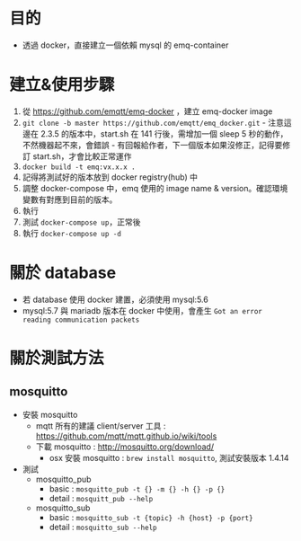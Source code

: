 # 目的

- 透過 docker，直接建立一個依賴 mysql 的 emq-container

# 建立&使用步驟
1. 從 https://github.com/emqtt/emq-docker ，建立 emq-docker image
  1. `git clone -b master https://github.com/emqtt/emq_docker.git`
    - 注意這邊在 2.3.5 的版本中，start.sh 在 141 行後，需增加一個 sleep 5 秒的動作，不然機器起不來，會錯誤
    - 有回報給作者，下一個版本如果沒修正，記得要修訂 start.sh，才會比較正常運作
  2. `docker build -t emq:vx.x.x .`
  3. 記得將測試好的版本放到 docker registry(hub) 中
2. 調整 docker-compose 中，emq 使用的 image name & version。確認環境變數有對應到目前的版本。
3. 執行
  1. 測試 `docker-compose up`，正常後
  2. 執行 `docker-compose up -d`

# 關於 database

- 若 database 使用 docker 建置，必須使用 mysql:5.6 
- mysql:5.7 與 mariadb 版本在 docker 中使用，會產生 `Got an error reading communication packets`

# 關於測試方法

## mosquitto

- 安裝 mosquitto
  - mqtt 所有的建議 client/server 工具 : https://github.com/mqtt/mqtt.github.io/wiki/tools
  - 下載 mosquitto : http://mosquitto.org/download/
    - osx 安裝 mosquitto : `brew install mosquitto`,  測試安裝版本 1.4.14
- 測試
  - mosquitto_pub
    - basic : `mosquitto_pub -t {} -m {} -h {} -p {}`
    - detail : `mosquitt_pub --help`
  - mosquitto_sub
    - basic : `mosquitto_sub -t {topic} -h {host} -p {port}`
    - detail : `mosquitto_sub --help`